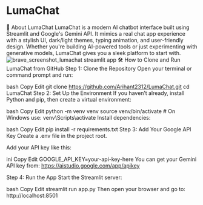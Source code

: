 # LumaChat
🌟 About LumaChat
LumaChat is a modern AI chatbot interface built using Streamlit and Google's Gemini API. It mimics a real chat app experience with a stylish UI, dark/light themes, typing animation, and user-friendly design. Whether you're building AI-powered tools or just experimenting with generative models, LumaChat gives you a sleek platform to start with.
![brave_screenshot_lumachat streamlit app](https://github.com/user-attachments/assets/71da774c-f38e-4c25-8f51-de07c8113c0e)
🛠 How to Clone and Run LumaChat from GitHub
Step 1: Clone the Repository
Open your terminal or command prompt and run:

bash
Copy
Edit
git clone https://github.com/Arihant2312/LumaChat.git
cd LumaChat
Step 2: Set Up the Environment
If you haven’t already, install Python and pip, then create a virtual environment:

bash
Copy
Edit
python -m venv venv
source venv/bin/activate  # On Windows use: venv\Scripts\activate
Install dependencies:

bash
Copy
Edit
pip install -r requirements.txt
Step 3: Add Your Google API Key
Create a .env file in the project root.

Add your API key like this:

ini
Copy
Edit
GOOGLE_API_KEY=your-api-key-here
You can get your Gemini API key from: https://aistudio.google.com/app/apikey

Step 4: Run the App
Start the Streamlit server:

bash
Copy
Edit
streamlit run app.py
Then open your browser and go to:
http://localhost:8501

